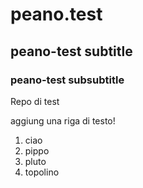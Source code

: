 # peano.test
## peano-test subtitle 
### peano-test subsubtitle 
Repo di test

aggiung una riga di testo!

1. ciao
2. pippo
3. pluto
4. topolino